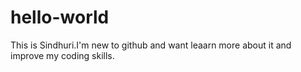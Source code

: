 # hello-world
This is Sindhuri.I'm new to github and want leaarn more about it and improve my coding skills.
